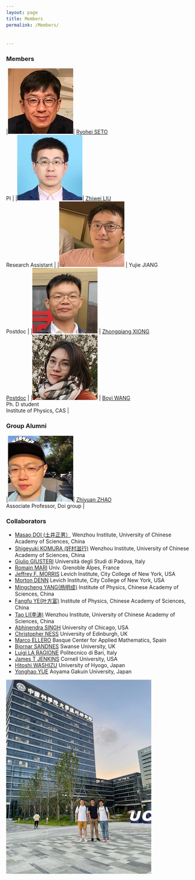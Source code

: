 ```yaml
---
layout: page
title: Members
permalink: /Members/


---
```


### Members

|[![Seto](/assets/img/Seto2.jpeg)](..//aprofile)| [Ryohei SETO](9myprofile.md) <br> PI |
|[![Zhiwei](/assets/img/Zhiwei.jpeg)](https://www.researchgate.net/profile/Zhiwei-Liu-49)| [Zhiwei LIU](https://www.researchgate.net/profile/Zhiwei-Liu-49) <br> Research Assistant |
|![Yujie](/assets/img/Yujie.jpeg)  | Yujie JIANG <br> Postdoc |
|[![Zhongqiang](/assets/img/Zhongqiang.jpeg)](https://www.researchgate.net/profile/Zhongqiang-Xiong) | [Zhongqiang XIONG <br> Postdoc](https://www.researchgate.net/profile/Zhongqiang-Xiong) |
|[![Boyi](/assets/img/Boyi.jpeg)](https://www.researchgate.net/profile/Boyi-Wang-4) | [Boyi WANG](https://www.researchgate.net/profile/Boyi-Wang-4) <br> Ph. D student <br> Institute of Physics, CAS |

### Group Alumni

|[![Zhiyuan](/assets/img/Zhiyuan.jpeg)](https://www.researchgate.net/profile/Zhiyuan_Zhao11)| [Zhiyuan ZHAO](https://www.researchgate.net/profile/Zhiyuan_Zhao11) <br> Associate Professor, Doi group |


### Collaborators

- [Masao DOI (土井正男）](http://mdoi.jp/index_E.html) Wenzhou Institute, University of Chinese Academy of Sciences, China
- [Shigeyuki KOMURA (好村滋行)](http://biosoft.world.coocan.jp) Wenzhou Institute, University of Chinese Academy of Sciences, China
- [Giulio GIUSTERI](https://www.math.unipd.it/~giusteri/) Università degli Studi di Padova, Italy
- [Romain MARI](http://rmari.github.io) Univ. Grenoble Alpes, France
- [Jeffrey F. MORRIS](http://www-levich.engr.ccny.cuny.edu/~jmorris/index.html) Levich Institute, City College of New York, USA
- [Morton DENN](http://www-levich.engr.ccny.cuny.edu/mdcv.htm) Levich Institute, City College of New York, USA
- [Mingcheng YANG(杨明成)](http://www.iop.cas.cn/rcjy/zgjgwry/?id=2023) Institute of Physics, Chinese Academy of Sciences, China
- [Fangfu YE(叶方富)](http://www.iop.cas.cn/rcjy/zgjgwry/?id=2022) Institute of Physics, Chinese Academy of Sciences, China
- [Tao LI(李涛)](http://www.wiucas.ac.cn/team/group/2019/516.html) Wenzhou Institute, University of Chinese Academy of Sciences, China
- [Abhinendra SINGH](https://scholar.google.com/citations?user=M2IMz3QAAAAJ&hl=nl) University of Chicago, USA
- [Christopher NESS](https://christopherjness.github.io) University of Edinburgh, UK
- [Marco ELLERO](http://www.bcamath.org/en/people/mellero) Basque Center for Applied Mathematics, Spain
- [Bjornar SANDNES](https://www.swansea.ac.uk/staff/b.sandnes) Swanse University, UK
- [Luigi LA RAGIONE](https://scholar.google.com/citations?user=YiG-vvwAAAAJ&hl=en) Politecnico di Bari, Italy
- [James T JENKINS](https://www.cee.cornell.edu/faculty-directory/james-t-jenkins) Cornell University, USA
- [Hitoshi WASHIZU](http://washizu.org/lab/index-e.html) University of Hyogo, Japan
- [Yonghao YUE](http://mns.k.u-tokyo.ac.jp/~yonghao/) Aoyama Gakuin University, Japan

![group photo2](/assets/img/group_photo2.jpeg)


